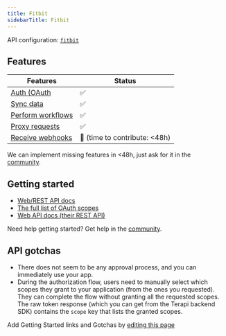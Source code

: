 ```yaml
---
title: Fitbit
sidebarTitle: Fitbit
---
```


API configuration: [`fitbit`](https://terapi.dev/providers.yaml)

## Features

| Features | Status |
| - | - |
| [Auth (OAuth](/integrate/guides/authorize-an-api) | ✅ |
| [Sync data](/integrate/guides/sync-data-from-an-api) | ✅ |
| [Perform workflows](/integrate/guides/perform-workflows-with-an-api) | ✅ |
| [Proxy requests](/integrate/guides/proxy-requests-to-an-api) | ✅ |
| [Receive webhooks](/integrate/guides/receive-webhooks-from-an-api) | 🚫 (time to contribute: &lt;48h) |

We can implement missing features in &lt;48h, just ask for it in the [community](https://terapi.dev/slack).

## Getting started

-   [Web/REST API docs](https://dev.fitbit.com/build/reference/web-api/)
-   [The full list of OAuth scopes](https://dev.fitbit.com/build/reference/web-api/developer-guide/application-design/#Scopes)
-   [Web API docs (their REST API)](https://dev.fitbit.com/build/reference/)

Need help getting started? Get help in the [community](https://terapi.dev/slack).

## API gotchas

-   There does not seem to be any approval process, and you can immediately use your app.
-   During the authorization flow, users need to manually select which scopes they grant to your application (from the ones you requested). They can complete the flow without granting all the requested scopes. The raw token response (which you can get from the Terapi backend SDK) contains the `scope` key that lists the granted scopes.

Add Getting Started links and Gotchas by [editing this page](https://github.com/terapi/terapi/tree/master/docs-v2/integrations/all/fitbit.mdx)


